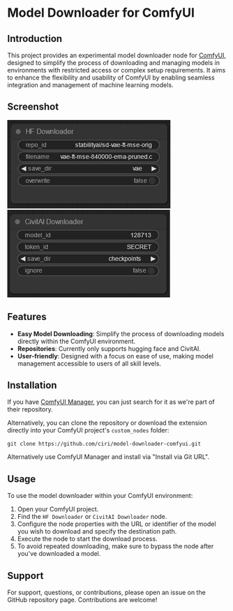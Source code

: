 # Model Downloader for ComfyUI

## Introduction
This project provides an experimental model downloader node for [ComfyUI](https://github.com/comfyanonymous/ComfyUI), designed to simplify the process of downloading and managing models in environments with restricted access or complex setup requirements. It aims to enhance the flexibility and usability of ComfyUI by enabling seamless integration and management of machine learning models.

## Screenshot

![Alt text](doc/hf-downloader.png?raw=true "HF")
![Alt text](doc/civitai-downloader.png?raw=true "CivitAI")

## Features
- **Easy Model Downloading**: Simplify the process of downloading models directly within the ComfyUI environment.
- **Repositories**: Currently only supports hugging face and CivitAI.
- **User-friendly**: Designed with a focus on ease of use, making model management accessible to users of all skill levels.

## Installation

If you have [ComfyUI Manager](https://github.com/ltdrdata/ComfyUI-Manager), you can just search for it as we're part of their repository.

Alternatively, you can clone the repository or download the extension directly into your ComfyUI project's `custom_nodes` folder:

```
git clone https://github.com/ciri/model-downloader-comfyui.git
```

Alternatively use ComfyUI Manager and install via "Install via Git URL". 

## Usage
To use the model downloader within your ComfyUI environment:
1. Open your ComfyUI project.
2. Find the `HF Downloader` or `CivitAI Downloader` node.
3. Configure the node properties with the URL or identifier of the model you wish to download and specify the destination path.
4. Execute the node to start the download process.
5. To avoid repeated downloading, make sure to bypass the node after you've downloaded a model.



## Support
For support, questions, or contributions, please open an issue on the GitHub repository page. Contributions are welcome!
